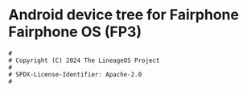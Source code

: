 # Android device tree for Fairphone Fairphone OS (FP3)

```
#
# Copyright (C) 2024 The LineageOS Project
#
# SPDX-License-Identifier: Apache-2.0
#
```
